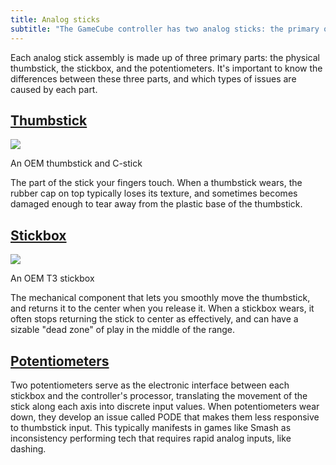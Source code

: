 ```yaml
---
title: Analog sticks
subtitle: "The GameCube controller has two analog sticks: the primary one on the left, and the C-stick on the right."
---
```


Each analog stick assembly is made up of three primary parts: the physical thumbstick, the stickbox, and the potentiometers. It's important to know the differences between these three parts, and which types of issues are caused by each part.

## [Thumbstick](sticks/thumbsticks)

<aside>
  <a href="./sticks/images/oem-thumbsticks.jpg">
    <img src="./sticks/images/oem-thumbsticks-thumb.jpg">
  </a>
  <p>An OEM thumbstick and C-stick</p>
</aside>

The part of the stick your fingers touch. When a thumbstick wears, the rubber cap on top typically loses its texture, and sometimes becomes damaged enough to tear away from the plastic base of the thumbstick.

## [Stickbox](sticks/stickboxes)

<aside>
  <a href="./sticks/images/t3-stickbox.jpg">
    <img src="./sticks/images/t3-stickbox-thumb.jpg">
  </a>
  <p>An OEM T3 stickbox</p>
</aside>

The mechanical component that lets you smoothly move the thumbstick, and returns it to the center when you release it. When a stickbox wears, it often stops returning the stick to center as effectively, and can have a sizable "dead zone" of play in the middle of the range.

## [Potentiometers](sticks/pots)

Two potentiometers serve as the electronic interface between each stickbox and the controller's processor, translating the movement of the stick along each axis into discrete input values. When potentiometers wear down, they develop an issue called PODE that makes them less responsive to thumbstick input. This typically manifests in games like Smash as inconsistency performing tech that requires rapid analog inputs, like dashing.
